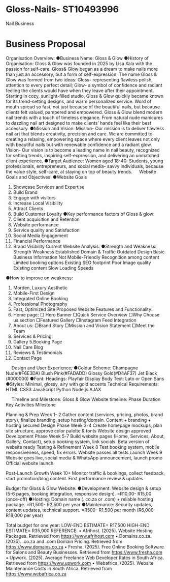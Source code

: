 # Gloss-Nails- ST10493996
Nail Business 

# Business Proposal 
Organisation Overview:
●Business Name: 
	Gloss & Glow
●History of Organisation:
Gloss & Glow was founded in 2025 by Lisa Xala with the passion for self-care. Gloss& Glow began as a dream to make nails more than just an accessory, but a form of self-expression.
The name Gloss & Glow was formed from two ideas:
Gloss- representing flawless polish, attention to every perfect detail;
Glow- a symbol of confidence and radiant feeling the clients would have when they leave after their appointment.
Starting in cozy, sunlight-filled studio, Gloss & Glow quickly became known for its trend-setting designs, and warm personalized service. Word of mouth spread so fast, not just because of the beautiful nails, but because clients felt valued, pampered and empowered.
Gloss & Glow   blend modern nail trends with a touch of timeless elegance. From natural nude manicures to dazzling nail art designed to make clients’ hands feel like their best accessory.
●Mission and Vision:
Mission- Our mission is to deliver flawless nail art that blends creativity, precision and care. We are committed to creating a relaxing, empowering space where every client leaves not only with beautiful nails but with renewable confidence and a radiant glow.  
Vision- Our vision is to become a leading name in nail beauty, recognized for setting trends, inspiring self-expression, and delivering an unmatched client experience.
●Target Audience:
Women aged 18-40: Students, young professionals, entrepreneurs, and social media- savvy individuals, because the value style, self-care, at staying on top of beauty trends.
 
Website Goals and Objectives:
●Website Goals 
1. Showcase Services and Expertise 
2. Build Brand 
3. Engage with visitors 
4. Increase Local Visibility 
5. Attract Clients 
6. Build Customer Loyalty 
●Key performance factors of Gloss & glow:
1. Client acquisition and Retention 
2. Website performance 
3. Service quality and Satisfaction
4. Social Media Engagement 
5. Financial Performance 
6. Brand Visibility 
Current Website Analysis:
●Strength and Weakness:
                           Strength 	                       Weakness 
Established Domain & Traffic	Outdated Design 
Basic Business Information 	Not Mobile-Friendly 
Recognition among content 	Limited booking options 
Existing SEO footprint	Poor Image quality 
Existing content 	Slow Loading Speeds
 
●How to improve on weakness:
1. Morden, Luxury Aesthetic
2. Mobile-First Design 
3. Integrated Online Booking 
4. Professional Photography
5. Fast, Optimized Site
  Proposed Website Features and Functionality:
1.	Home page: 
□ Hero Banner 
□Quick Service Overview 
□Why Choose us section 
□Featured Gallery 
□Instagram Feed Integration 
2. About us:
	□Brand Story 
	□Mission and Vision Statement 
	□Meet the Team 
3. Services & Pricing:
4. Gallery
5.Booking Page
6. Nail Care Blog 
7. Reviews & Testimonials 
8. Contact Page 

 



 
Design and User Experience;
●Colour Scheme: 
Champagne Nude(#F6E3DA)
Blush Pink(#FADADD)
Glossy Gold(#D4AF37)
Jet Black (#000000)
●Font:
Headings: Playfair Display 
Body Text: Lato or Open Sans
●Styles:
Minimal, glossy, airy with gold accents 
Technical Requirements:
HTML
CSS3
JavaScript
Python
Node.js
AJAX

 
Timeline and Milestone:
Gloss & Glow Website timeline:
Phase 	Duration 	Key Activities 	Milestone 
			
Planning & Prep 	Week 1- 2	Gather content (services, pricing, photos, brand story), finalize branding, setup hosting/domain.	Content + branding + hosting secured 
Design Phase 	Week 3-4	Create homepage mockups, plan site structure, approve color palette & fonts 	Website design approved 
Development Phase  	Week 5-7	Build website pages (Home, Services, About, Gallery, Contact), setup booking system, link socials.	Beta version of website ready 
Testing & Refinement 	Week 8	Test booking system, mobile responsiveness, speed, fix errors.	Website passes all tests 
Launch 	Week 9	Website goes live, social media & WhatsApp announcement, launch promo 	Official website launch  
			
Post-Launch Growth 	Week 10+	Monitor traffic & bookings, collect feedback, start promotion/blog content.	First performance review & updates 
			


Budget for Gloss & Glow Website:
●Development: Website design & setup (5-6 pages, booking integration, responsive design). =R10,00- R15,00 (once-off)
●Hosting: Domain name (. co.za or .com) + reliable hosting package. =R1,500- R2,500 per year 
●Maintenance: Security updates, content updates, technical support. =R500- R1.500 per month (R6,000- R18,000 per year)

Total budget for one year:
LOW-END ESTIMATE= R17,500
HIGH-END ESTIMATE= R35,000
REFERENCE:
•	Afrihost. (2025). Website Hosting Packages. Retrieved from https://www.afrihost.com
•	Domains.co.za. (2025). .co.za and .com Domain Pricing. Retrieved from https://www.domains.co.za
•	Fresha. (2025). Free Online Booking Software for Salons and Beauty Businesses. Retrieved from https://www.fresha.com
•	Upwork. (2025). Average Freelance Web Developer Rates in South Africa. Retrieved from https://www.upwork.com
•	Webafrica. (2025). Website Maintenance Costs in South Africa. Retrieved from https://www.webafrica.co.za

